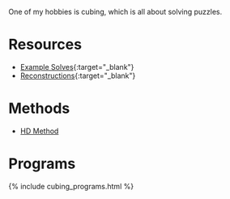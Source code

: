 One of my hobbies is cubing, which is all about solving puzzles.  

# Resources
* [Example Solves](https://gist.github.com/RedstoneTim/650d649b92260a1f9f459fa5b7b636cc){:target="_blank"}
* [Reconstructions](https://gist.github.com/RedstoneTim/4869f3be76e89858c5748ce9712634ca){:target="_blank"}

# Methods
* [HD Method](cubing/hd_method.html)

# Programs
{% include cubing_programs.html %}